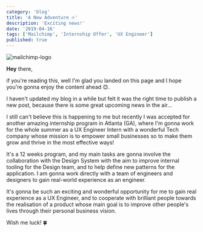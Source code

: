 ```yaml
---
category: 'blog'
title: 'A New Adventure 🔥'
description: 'Exciting news!'
date: '2019-04-16'
tags: ['Mailchimp', 'Internship Offer', 'UX Engineer']
published: true
---
```


![mailchimp-logo](/static/images/blog-posts/mailchimp-logo.jpg)

**Hey** there,

if you're reading this, well I'm glad you landed on this page and I hope you're gonna enjoy the content ahead 😊.

I haven't updated my blog in a while but felt it was the right time to publish a new post, because there is some great upcoming news in the air...

I still can't believe this is happening to me but recently I was accepted for another amazing internship program in Atlanta (GA), where I'm gonna work for the whole summer as a UX Engineer Intern with a wonderful Tech company whose mission is to empower small businesses so to make them grow and thrive in the most effective ways!

It's a 12 weeks program, and my main tasks are gonna involve the collaboration with the Design System with the aim to improve internal tooling for the Design team, and to help define new patterns for the application. I am gonna work directly with a team of engineers and designers to gain real-world experience as an engineer.

It's gonna be such an exciting and wonderful opportunity for me to gain real experience as a UX Engineer, and to cooperate with brilliant people towards the realisation of a product whose main goal is to improve other people's lives through their personal business vision.

Wish me luck! 🍀

